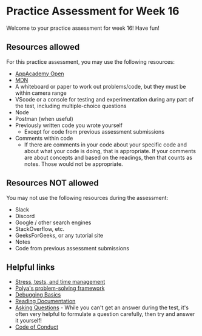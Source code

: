 # Practice Assessment for Week 16

Welcome to your practice assessment for week 16! Have fun!

## Resources allowed

For this practice assessment, you may use the following resources:
* [AppAcademy Open]
* [MDN]
* A whiteboard or paper to work out problems/code, but they must be within 
  camera range
* VScode or a console for testing and experimentation during any part of the 
  test, including multiple-choice questions
* Node
* Postman (when useful)
* Previously written code you wrote yourself
  * Except for code from previous assessment submissions
* Comments within code
  * If there are comments in your code about your specific code and about what 
    your code is doing, that is appropriate. If your comments are about concepts 
    and based on the readings, then that counts as notes. Those would not be 
    appropriate.

## Resources NOT allowed

You may not use the following resources during the assessment:
* Slack
* Discord
* Google / other search engines
* StackOverflow, etc.
* GeeksForGeeks, or any tutorial site
* Notes
* Code from previous assessment submissions

## Helpful links

* [Stress, tests, and time management]
* [Polya's problem-solving framework]
* [Debugging Basics]
* [Reading Documentation]
* [Asking Questions] - While you can't get an answer during the test, it's often
  very helpful to formulate a question carefully, then try and answer it
  yourself!
* [Code of Conduct]

[AppAcademy Open]: https://open.appacademy.io/learn
[MDN]: https://developer.mozilla.org/en-US/
[Stress, tests, and time management]: https://open.appacademy.io/learn/student-handbook/code-of-conduct/guide-to-stress--tests--and-time-management
[Polya's problem-solving framework]: https://open.appacademy.io/learn/student-handbook/code-of-conduct/polya-s-problem-solving-framework
[Debugging Basics]: https://open.appacademy.io/learn/student-handbook/code-of-conduct/debugging-basics
[Reading Documentation]: https://open.appacademy.io/learn/student-handbook/code-of-conduct/reading-documentation
[Asking Questions]: https://open.appacademy.io/learn/student-handbook/code-of-conduct/asking-questions
[Code of Conduct]: https://open.appacademy.io/learn/student-handbook/code-of-conduct/code-of-conduct
